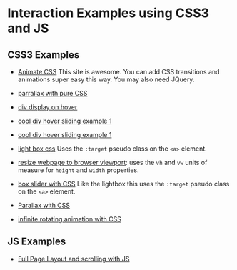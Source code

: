 # Interaction Examples using CSS3 and JS

## CSS3 Examples
- [Animate CSS](http://daneden.github.io/animate.css/) This site is awesome. You can add CSS transitions and animations super easy this way. You may also need JQuery.

- [parrallax with pure CSS](http://melboo.github.io/WebG2014/Day_11/examples/JS_parallax_basic/)

- [div display on hover](http://melboo.github.io/WebG2014/Day_07/examples/div_appear_on_hover/)

- [cool div hover sliding example 1](http://melboo.github.io/WebG2014/Day_07/examples/hover_img_01_css/) 

- [cool div hover sliding example 1](http://melboo.github.io/WebG2014/Day_07/examples/hover_img_02_css/)

- [light box css](http://melboo.github.io/WebG2014/Day_07/examples/lightbox_css/) Uses the `:target` pseudo class on the `<a>` element.

- [resize webpage to browser viewport](http://melboo.github.io/WebG2014/Day_07/examples/onepage_adjust_height/): uses the `vh` and `vw` units of measure for `height` and `width` properties.

- [box slider with CSS](http://melboo.github.io/WebG2014/Day_07/examples/page_slide_css/#hidebox) Like the lightbox this uses the `:target` pseudo class on the `<a>` element.

- [Parallax with CSS](http://melboo.github.io/WebG2014/Day_07/examples/parallex_css/)

- [infinite rotating animation with CSS](http://melboo.github.io/WebG2014/Day_07/examples/rotate_css/)

## JS Examples

- [Full Page Layout and scrolling with JS](http://melboo.github.io/WebG2014/Day_07/examples/fullPageJS/)